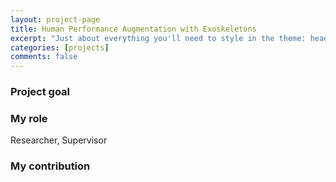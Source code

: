 ```yaml
---
layout: project-page
title: Human Performance Augmentation with Exoskeletons
excerpt: "Just about everything you'll need to style in the theme: headings, paragraphs, blockquotes, tables, code blocks, and more."
categories: [projects]
comments: false
---
```


### Project goal



### My role

Researcher, Supervisor

### My contribution
